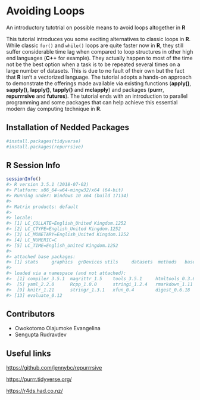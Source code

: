 
# Avoiding Loops

An introductory tutotrial on possible means to avoid loops altogether in
**R**

This tutorial introduces you some exciting alternatives to classic loops
in **R**. While classic `for()` and `while()` loops are quite faster now
in **R**, they still suffer considerable time lag when compared to loop
structures in other high end languages (**C++** for example). They
actually happen to most of the time not be the best option when a task
is to be repeated several times on a large number of datasets. This is
due to no fault of their own but the fact that **R** isn’t a vectorized
language. The tutorial adopts a hands-on approach to demonstrate the
offerings made available via existing functions (**apply()**,
**sapply()**, **lapply()**, **tapply()** and **mclapply**) and packages
(**purrr**, **repurrrsive** and **futures**). The tutorial ends with an
introduction to parallel programming and some packages that can help
achieve this essential modern day computing technique in **R**.

## Installation of Nedded Packages

``` r
#install.packages(tidyverse)
#install.packages(repurrsive)
```

## R Session Info

``` r
sessionInfo()
#> R version 3.5.1 (2018-07-02)
#> Platform: x86_64-w64-mingw32/x64 (64-bit)
#> Running under: Windows 10 x64 (build 17134)
#> 
#> Matrix products: default
#> 
#> locale:
#> [1] LC_COLLATE=English_United Kingdom.1252 
#> [2] LC_CTYPE=English_United Kingdom.1252   
#> [3] LC_MONETARY=English_United Kingdom.1252
#> [4] LC_NUMERIC=C                           
#> [5] LC_TIME=English_United Kingdom.1252    
#> 
#> attached base packages:
#> [1] stats     graphics  grDevices utils     datasets  methods   base     
#> 
#> loaded via a namespace (and not attached):
#>  [1] compiler_3.5.1  magrittr_1.5    tools_3.5.1     htmltools_0.3.6
#>  [5] yaml_2.2.0      Rcpp_1.0.0      stringi_1.2.4   rmarkdown_1.11 
#>  [9] knitr_1.21      stringr_1.3.1   xfun_0.4        digest_0.6.18  
#> [13] evaluate_0.12
```

## Contributors

  - Owokotomo Olajumoke Evangelina
  - Sengupta Rudravdev

## Useful links

<https://github.com/jennybc/repurrrsive>

<https://purrr.tidyverse.org/>

<https://r4ds.had.co.nz/>

